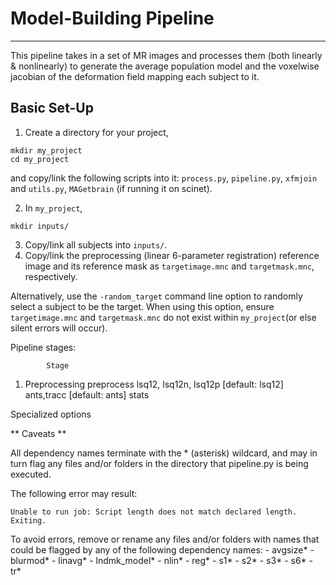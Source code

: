 Model-Building Pipeline
================================
-------------------------
This pipeline takes in a set of MR images and processes them (both linearly & nonlinearly) to generate the average 
population model and the voxelwise jacobian of the deformation field mapping each subject to it.

Basic Set-Up 
-------------------------
1. Create a directory for your project,
```
mkdir my_project
cd my_project
```
   and copy/link the following scripts into it: 
`process.py`, `pipeline.py`, `xfmjoin` and `utils.py`, `MAGetbrain` (if running it on scinet).

2. In `my_project`, 
```
mkdir inputs/
```

3. Copy/link all subjects into `inputs/`. 
4. Copy/link the preprocessing (linear 6-parameter registration) reference image and its reference mask as `targetimage.mnc` and `targetmask.mnc`, respectively. 

  Alternatively, use the `-random_target` command line option to randomly select a subject to be the target. When using this option, ensure `targetimage.mnc` and `targetmask.mnc` do not exist within `my_project`(or else silent errors will occur).



Pipeline stages: 

            Stage       
1. Preprocessing  preprocess
lsq12, lsq12n, lsq12p  [default: lsq12]
ants,tracc             [default: ants]
stats



Specialized options






** Caveats **

All dependency names terminate with the * (asterisk) wildcard, and may in turn flag any
files and/or folders in the directory that pipeline.py is being executed. 

The following error may result:
    
    Unable to run job: Script length does not match declared length.
    Exiting.

To avoid errors, remove or rename any files and/or folders with names that could be flagged by 
any of the following dependency names:
        - avgsize*
        - blurmod*
        - linavg*
        - lndmk_model*
        - nlin*
        - reg*
        - s1*
        - s2*
        - s3*
        - s6*
        - tr*
        
